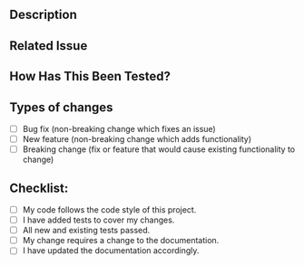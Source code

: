 ## Description 
<!--- Describe your changes in detail -->

## Related Issue 
<!--- Please link to the issue here using 'closing' or 'connected': -->

## How Has This Been Tested?
<!--- Please describe in detail how you tested your changes. -->

## Types of changes
<!--- What types of changes does your code introduce? Put an `x` in all the boxes that apply: -->
- [ ] Bug fix (non-breaking change which fixes an issue)
- [ ] New feature (non-breaking change which adds functionality)
- [ ] Breaking change (fix or feature that would cause existing functionality to change)

## Checklist:
<!--- Go over all the following points, and put an `x` in all the boxes that apply. -->
- [ ] My code follows the code style of this project.
- [ ] I have added tests to cover my changes.
- [ ] All new and existing tests passed.
- [ ] My change requires a change to the documentation.
- [ ] I have updated the documentation accordingly.
